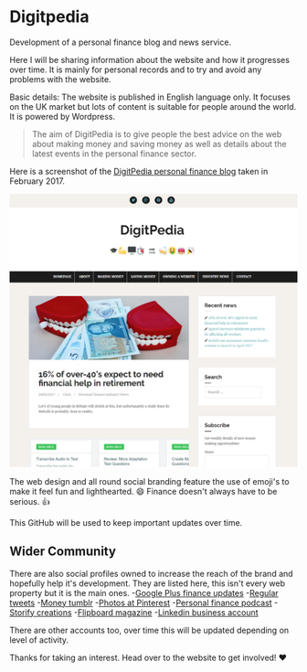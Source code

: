 # Digitpedia
Development of a personal finance blog and news service.

Here I will be sharing information about the website and how it progresses over time. It is mainly for personal records and to try and avoid any problems with the website.

Basic details: The website is published in English language only. It focuses on the UK market but lots of content is suitable for people around the world. It is powered by Wordpress.

> The aim of DigitPedia is to give people the best advice on the web about making money and saving money as well as details about the latest events in the personal finance sector.

Here is a screenshot of the [DigitPedia personal finance blog](https://www.digitpedia.com/) taken in February 2017.

<img src="https://raw.githubusercontent.com/digitpedia/digitpedia/master/digitpedia-screenshot.png" alt="Screenshot of personal finance blog">

The web design and all round social branding feature the use of emoji's to make it feel fun and lighthearted. :smile: Finance doesn't always have to be serious. :thumbsup:

This GitHub will be used to keep important updates over time.

## Wider Community ##
There are also social profiles owned to increase the reach of the brand and hopefully help it's development. They are listed here, this isn't every web property but it is the main ones.
-[Google Plus finance updates](https://plus.google.com/+Digitpedia)
-[Regular tweets](https://twitter.com/digitpedia)
-[Money tumblr](http://digitpedia.tumblr.com/)
-[Photos at Pinterest](https://pinterest.com/digitpedia/)
-[Personal finance podcast](https://soundcloud.com/digitpedia-personal-finance)
-[Storify creations](https://storify.com/digitpedia)
-[Flipboard magazine](https://flipboard.com/@digitpedia/latest-from-the-world-of-personal-finance-oa1gvha7y)
-[Linkedin business account](https://www.linkedin.com/in/digitpedia/)

There are other accounts too, over time this will be updated depending on level of activity.

Thanks for taking an interest. Head over to the website to get involved! :heart:
